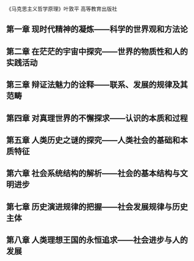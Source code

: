 《马克思主义哲学原理》叶敦平 高等教育出版社


## 第一章  现时代精神的凝炼——科学的世界观和方法论
## 第二章  在茫茫的宇宙中探究——世界的物质性和人的实践活动
## 第三章  辩证法魅力的诠释——联系、发展的规律及其范畴
## 第四章  对真理世界的不懈探求——认识的本质和过程
## 第五章  人类历史之谜的探究——人类社会的基础和本质特征
## 第六章  社会系统结构的解析——社会的基本结构与文明进步
## 第七章  历史演进规律的把握——社会发展规律与历史主体
## 第八章  人类理想王国的永恒追求——社会进步与人的发展